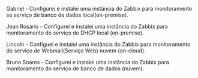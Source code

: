 Gabriel - Configurei e instalei uma instância do Zabbix para monitoramento so serviço de banco de dados local(on-premise).

Jean Rosário - Configurei e instalei uma instância do Zabbix para monitoramento do serviço de DHCP local (on-premise).

Lincoln - Configuei e instalei uma instância do Zabbix para monitoramento do serviço de Webmail(Serviço Web) nuvem (on-cloud).

Bruno Soares - Configurei e instalei uma instância do Zabbix para monitoramento do serviço de banco de dados (nuvem).
